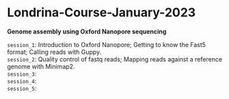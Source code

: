 # Londrina-Course-January-2023

**Genome assembly using Oxford Nanopore sequencing**


`session_1`: Introduction to Oxford Nanopore; Getting to know the Fast5 format; Calling reads with Guppy.  
`session_2`: Quality control of fastq reads; Mapping reads against a reference genome with Minimap2.    
`session_3`:    
`session_4`:     
`session_5`:    




